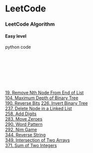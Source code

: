 LeetCode
========

### LeetCode Algorithm
#### Easy level
python code  
  

[](http://nbviewer.jupyter.org/github/tsumy/LeetCode/blob/master/)  
[](http://nbviewer.jupyter.org/github/tsumy/LeetCode/blob/master/)  
[](http://nbviewer.jupyter.org/github/tsumy/LeetCode/blob/master/)  
[](http://nbviewer.jupyter.org/github/tsumy/LeetCode/blob/master/)  
[](http://nbviewer.jupyter.org/github/tsumy/LeetCode/blob/master/)  
[](http://nbviewer.jupyter.org/github/tsumy/LeetCode/blob/master/)  
[](http://nbviewer.jupyter.org/github/tsumy/LeetCode/blob/master/)  

[19. Remove Nth Node From End of List](http://nbviewer.jupyter.org/github/tsumy/LeetCode/blob/master/19.%20Remove%20Nth%20Node%20From%20End%20of%20List.ipynb)  
[104. Maximum Depth of Binary Tree](http://nbviewer.jupyter.org/github/tsumy/LeetCode/blob/master/104.%20Maximum%20Depth%20of%20Binary%20Tree.ipynb)  
[190. Reverse Bits](http://nbviewer.jupyter.org/github/tsumy/LeetCode/blob/master/190.%20Reverse%20Bits.ipynb)
[226. Invert Binary Tree](http://nbviewer.jupyter.org/github/tsumy/LeetCode/blob/master/226.%20Invert%20Binary%20Tree.ipynb)  
[237. Delete Node in a Linked List](http://nbviewer.jupyter.org/github/tsumy/LeetCode/blob/master/237.%20Delete%20Node%20in%20a%20Linked%20List.ipynb)  
[258. Add Digits](http://nbviewer.jupyter.org/github/tsumy/LeetCode/blob/master/258.%20Add%20Digits.ipynb)  
[283. Move Zeroes](http://nbviewer.jupyter.org/github/tsumy/LeetCode/blob/master/283.%20Move%20Zeroes.ipynb)  
[290. Word Pattern](http://nbviewer.jupyter.org/github/tsumy/LeetCode/blob/master/290.%20Word%20Pattern.ipynb)  
[292. Nim Game](http://nbviewer.jupyter.org/github/tsumy/LeetCode/blob/master/292.%20Nim%20Game.ipynb)  
[344. Reverse String](http://nbviewer.jupyter.org/github/tsumy/LeetCode/blob/master/344.%20Reverse%20String.ipynb)  
[349. Intersection of Two Arrays](http://nbviewer.jupyter.org/github/tsumy/LeetCode/blob/master/349.%20Intersection%20of%20Two%20Arrays.ipynb)  
[371. Sum of Two Integers](http://nbviewer.jupyter.org/github/tsumy/LeetCode/blob/master/371.%20Sum%20of%20Two%20Integers.ipynb)  
